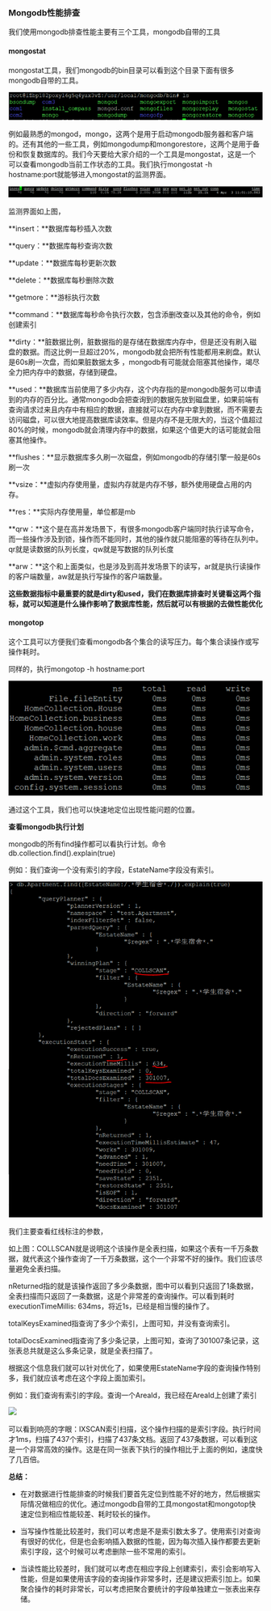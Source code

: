 ### Mongodb性能排查

我们使用mongodb排查性能主要有三个工具，mongodb自带的工具

#### mongostat

mongostat工具，我们mongodb的bin目录可以看到这个目录下面有很多mongodb自带的工具。

![](../img/Mongodb性能排查/1.png)



例如最熟悉的mongod，mongo，这两个是用于启动mongodb服务器和客户端的。还有其他的一些工具，例如mongodump和mongorestore，这两个是用于备份和恢复数据库的。我们今天要给大家介绍的一个工具是mongostat，这是一个可以查看mongodb当前工作状态的工具。我们执行mongostat -h hostname:port就能够进入mongostat的监测界面。

![](../img/Mongodb性能排查/2.png)



监测界面如上图，

**insert：**数据库每秒插入次数

**query：**数据库每秒查询次数

**update：**数据库每秒更新次数

**delete：**数据库每秒删除次数

**getmore：**游标执行次数

**command：**数据库每秒命令执行次数，包含添删改查以及其他的命令，例如创建索引

**dirty：**脏数据比例，脏数据指的是存储在数据库内存中，但是还没有刷入磁盘的数据。而这比例一旦超过20%，mongodb就会把所有性能都用来刷盘。默认是60s刷一次盘，而如果脏数据太多 ，mongodb有可能就会阻塞其他操作，竭尽全力把内存中的数据，存储到硬盘。

**used：**数据库当前使用了多少内存，这个内存指的是mongodb服务可以申请到的内存的百分比。通常mongodb会把查询到的数据先放到磁盘里，如果前端有查询请求过来且内存中有相应的数据，直接就可以在内存中拿到数据，而不需要去访问磁盘，可以很大地提高数据库读效率。但是内存不是无限大的，当这个值超过80%的时候，mongodb就会清理内存中的数据，如果这个值更大的话可能就会阻塞其他操作。

**flushes：**显示数据库多久刷一次磁盘，例如mongodb的存储引擎一般是60s刷一次

**vsize：**虚拟内存使用量，虚拟内存就是内存不够，额外使用硬盘占用的内存。

**res：**实际内存使用量，单位都是mb

**qrw：**这个是在高并发场景下，有很多mongodb客户端同时执行读写命令，而一些操作涉及到锁，操作而不能同时，其他的操作就只能阻塞的等待在队列中。qr就是读数据的队列长度，qw就是写数据的队列长度

**arw：**这个和上面类似，也是涉及到高并发场景下的读写，ar就是执行读操作的客户端数量，aw就是执行写操作的客户端数量。

**这些数据指标中最重要的就是dirty和used，我们在数据库排查时关键看这两个指标，就可以知道是什么操作影响了数据库性能，然后就可以有根据的去做性能优化**





#### mongotop

这个工具可以方便我们查看mongodb各个集合的读写压力。每个集合读操作或写操作耗时。

同样的，执行mongotop -h hostname:port

![](../img/Mongodb性能排查/3.png)

通过这个工具，我们也可以快速地定位出现性能问题的位置。





**查看mongodb执行计划**

mongodb的所有find操作都可以看执行计划。命令db.collection.find().explain(true)

例如：我们查询一个没有索引的字段，EstateName字段没有索引。

![](../img/Mongodb性能排查/4.png)

我们主要查看红线标注的参数，

如上图：COLLSCAN就是说明这个该操作是全表扫描，如果这个表有一千万条数据，就代表这个操作查询了一千万条数据，这个一个非常不好的操作。我们应该尽量避免全表扫描。

nReturned指的就是该操作返回了多少条数据，图中可以看到只返回了1条数据，全表扫描而只返回了一条数据，这是个非常差的查询操作。可以看到耗时executionTimeMillis: 634ms，将近1s，已经是相当慢的操作了。

totalKeysExamined指查询了多少个索引，上图可知，并没有查询索引。

totalDocsExamined指查询了多少条记录，上图可知，查询了301007条记录，这张表总共就是这么多条记录，就是全表扫描了。

根据这个信息我们就可以针对优化了，如果使用EstateName字段的查询操作特别多，我们就应该考虑在这个字段上面加索引。



例如：我们查询有索引的字段。查询一个AreaId，我已经在AreaId上创建了索引

![](images/5.png)



可以看到响亮的字眼：IXSCAN索引扫描，这个操作扫描的是索引字段。执行时间才1ms，扫描了437个索引，扫描了437条文档。返回了437条数据，可以看到这是一个非常高效的操作。这是在同一张表下执行的操作相比于上面的例如，速度快了几百倍。



**总结：**

* 在对数据进行性能排查的时候我们要首先定位到性能不好的地方，然后根据实际情况做相应的优化。通过mongodb自带的工具mongostat和mongotop快速定位到相应性能较差、耗时较长的操作。
* 当写操作性能比较差时，我们可以考虑是不是索引数太多了。使用索引对查询有很好的优化，但是也会影响插入数据的性能，因为每次插入操作都要去更新索引字段，这个时候可以考虑删除一些不常用的索引。

* 当读性能比较差时，我们就可以考虑在相应字段上创建索引，索引会影响写入性能，但是如果使用该字段的查询操作非常多时，还是建议把索引加上。如果聚合操作的耗时非常长，可以考虑把聚合要统计的字段单独建立一张表出来存储。















